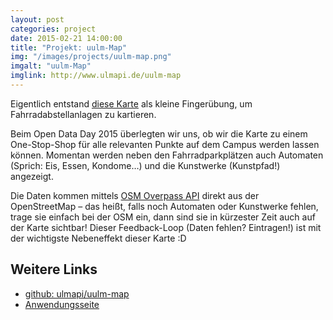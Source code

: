 ```yaml
---
layout: post
categories: project
date: 2015-02-21 14:00:00
title: "Projekt: uulm-Map"
img: "/images/projects/uulm-map.png" 
imgalt: "uulm-Map"
imglink: http://www.ulmapi.de/uulm-map
---
```


Eigentlich entstand [diese Karte](http://www.ulmapi.de/uulm-map) als kleine Fingerübung, um Fahrradabstellanlagen zu kartieren. 

Beim Open Data Day 2015 überlegten wir uns, ob wir die Karte zu einem One-Stop-Shop für alle relevanten Punkte auf dem Campus werden lassen können. Momentan werden neben den Fahrradparkplätzen auch Automaten (Sprich: Eis, Essen, Kondome…) und die Kunstwerke (Kunstpfad!) angezeigt. 

Die Daten kommen mittels [OSM Overpass API](http://wiki.openstreetmap.org/wiki/Overpass_API) direkt aus der OpenStreetMap – das heißt, falls noch Automaten oder Kunstwerke fehlen, trage sie einfach bei der OSM ein, dann sind sie in kürzester Zeit auch auf der Karte sichtbar! Dieser Feedback-Loop (Daten fehlen? Eintragen!) ist mit der wichtigste Nebeneffekt dieser Karte :D

## Weitere Links

 * [github: ulmapi/uulm-map](https://github.com/UlmApi/uulm-map)
 * [Anwendungsseite](http://www.ulmapi.de/uulm-map)
